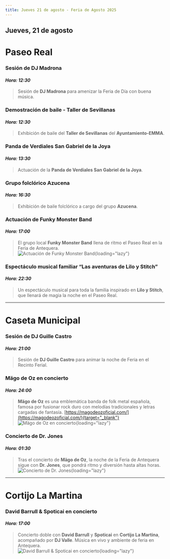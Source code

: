 ```yaml
---
title: Jueves 21 de agosto - Feria de Agosto 2025
---
```


## Jueves, 21 de agosto

# Paseo Real

### **Sesión de DJ Madrona**  
#### *Hora: 12:30*  
> Sesión de **DJ Madrona** para amenizar la Feria de Día con buena música.

### **Demostración de baile - Taller de Sevillanas**  
#### *Hora: 12:30*  
> Exhibición de baile del **Taller de Sevillanas** del **Ayuntamiento-EMMA**.

### **Panda de Verdiales San Gabriel de la Joya**  
#### *Hora: 13:30*  
> Actuación de la **Panda de Verdiales San Gabriel de la Joya**.

### **Grupo folclórico Azucena**  
#### *Hora: 16:30*  
> Exhibición de baile folclórico a cargo del grupo **Azucena**.

### **Actuación de Funky Monster Band**  
#### *Hora: 17:00*  
> El grupo local **Funky Monster Band** llena de ritmo el Paseo Real en la Feria de Antequera.  
![Actuación de Funky Monster Band](https://storage.googleapis.com/qultura-ficheros/eventos/26de4d9d-016e-4d45-ad77-3f8bc032811b.jpg){loading="lazy"}

### **Espectáculo musical familiar “Las aventuras de Lilo y Stitch”**  
#### *Hora: 22:30*  
> Un espectáculo musical para toda la familia inspirado en **Lilo y Stitch**, que llenará de magia la noche en el Paseo Real.

---

# Caseta Municipal

### **Sesión de DJ Guille Castro**  
#### *Hora: 21:00*  
> Sesión de **DJ Guille Castro** para animar la noche de Feria en el Recinto Ferial.

### **Mägo de Oz en concierto**
#### *Hora: 24:00*
> **Mägo de Oz** es una emblemática banda de folk metal española, famosa por fusionar rock duro con melodías tradicionales y letras cargadas de fantasía.
[https://magodeozoficial.com/](https://magodeozoficial.com/){target="_blank"}
![Mägo de Oz en concierto](https://storage.googleapis.com/qultura-ficheros/eventos/42e43ae1-1815-4141-9868-0030fa759f5e.jpg){loading="lazy"}

### **Concierto de Dr. Jones**  
#### *Hora: 01:30*  
> Tras el concierto de **Mägo de Oz**, la noche de la Feria de Antequera sigue con **Dr. Jones**, que pondrá ritmo y diversión hasta altas horas.  
![Concierto de Dr. Jones](https://storage.googleapis.com/qultura-ficheros/eventos/39e74868-996a-4f27-ab83-d3450bf3ae76.jpg){loading="lazy"}

---

# Cortijo La Martina

### **David Barrull & Spoticai en concierto**  
#### *Hora: 17:00*  
> Concierto doble con **David Barrull** y **Spoticai** en **Cortijo La Martina**, acompañado por **DJ Valle**. Música en vivo y ambiente de feria en Antequera.  
![David Barrull & Spoticai en concierto](https://storage.googleapis.com/qultura-ficheros/eventos/26500523-42d5-423a-b5ae-7df34091163b.jpg){loading="lazy"}

